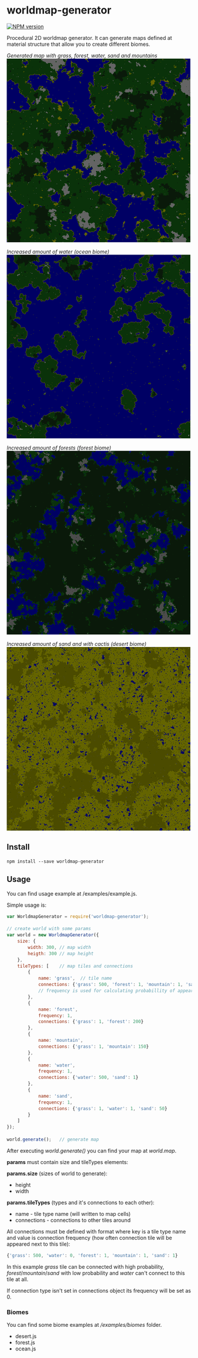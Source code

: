 # worldmap-generator

[![NPM version](https://img.shields.io/npm/v/worldmap-generator.svg)](https://www.npmjs.com/package/worldmap-generator)

Procedural 2D worldmap generator. It can generate maps defined at material structure that allow you to create different biomes.

*Generated map with grass, forest, water, sand and mountains*
![alt example](https://raw.githubusercontent.com/saveryanov/worldmap-generator/master/examples/result.png)

*Increased amount of water (ocean biome)*
![alt ocean](https://raw.githubusercontent.com/saveryanov/worldmap-generator/master/examples/biomes/ocean.png)

*Increased amount of forests (forest biome)*
![alt forest](https://raw.githubusercontent.com/saveryanov/worldmap-generator/master/examples/biomes/forest.png)

*Increased amount of sand and with cactis (desert biome)*
![alt desert](https://raw.githubusercontent.com/saveryanov/worldmap-generator/master/examples/biomes/desert.png)

## Install

```commandline
npm install --save worldmap-generator
```

## Usage

You can find usage example at /examples/example.js.

Simple usage is:

```js
var WorldmapGenerator = require('worldmap-generator');

// create world with some params
var world = new WorldmapGenerator({
    size: {
        width: 300, // map width
        heigth: 300 // map height
    },
    tileTypes: [    // map tiles and connections
        {
            name: 'grass',  // tile name
            connections: {'grass': 500, 'forest': 1, 'mountain': 1, 'sand': 1}  // connections to surrounding tiles with its frequencies
            // frequency is used for calculating probabillity of appearence next to this tile
        },
        {
            name: 'forest',
            frequency: 1,
            connections: {'grass': 1, 'forest': 200}
        },
        {
            name: 'mountain',
            connections: {'grass': 1, 'mountain': 150}
        },
        {
            name: 'water',
            frequency: 1,
            connections: {'water': 500, 'sand': 1}
        },
        {
            name: 'sand',
            frequency: 1,
            connections: {'grass': 1, 'water': 1, 'sand': 50}
        }
    ]
});

world.generate();   // generate map
```

After executing *world.generate()* you can find your map at *world.map*.

**params** must contain size and tileTypes elements:

**params.size** (sizes of world to generate):

* height
* width

**params.tileTypes** (types and it's connections to each other):

* name - tile type name (will written to map cells)
* connections - connections to other tiles around

All connections must be defined with format where key is a tile type name and value is connection frequency (how often connection tile will be appeared next to this tile):

```js
{'grass': 500, 'water': 0, 'forest': 1, 'mountain': 1, 'sand': 1}
```

In this example *grass* tile can be connected with high probability, *forest*/*mountain*/*sand* with low probability and *water* can't connect to this tile at all.

If connection type isn't set in connections object its frequency will be set as 0.

### Biomes

You can find some biome examples at */examples/biomes* folder.

* desert.js
* forest.js
* ocean.js
